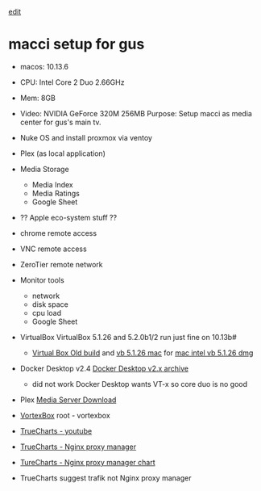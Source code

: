 [edit](https://github.com/christrees/wip/edit/main/labnotes/gus-macci.md)
# macci setup for gus
- macos: 10.13.6
- CPU: Intel Core 2 Duo 2.66GHz
- Mem: 8GB
- Video: NVIDIA GeForce 320M 256MB
Purpose: Setup macci as media center for gus's main tv.

- Nuke OS and install proxmox via ventoy
- Plex (as local application)
- Media Storage
  - Media Index
  - Media Ratings
  - Google Sheet
- ?? Apple eco-system stuff ??
- chrome remote access
- VNC remote access
- ZeroTier remote network
- Monitor tools
  - network
  - disk space
  - cpu load
  - Google Sheet
- VirtualBox VirtualBox 5.1.26 and 5.2.0b1/2 run just fine on 10.13b#
  - [Virtual Box Old build](https://www.virtualbox.org/wiki/Download_Old_Builds) and [vb 5.1.26 mac](https://www.virtualbox.org/wiki/Download_Old_Builds_5_1) for [mac intel vb 5.1.26 dmg](https://download.virtualbox.org/virtualbox/5.1.26/VirtualBox-5.1.26-117224-OSX.dmg)
- Docker Desktop v2.4 [Docker Desktop v2.x archive](https://docs.docker.com/desktop/previous-versions/2.x-mac/)
  - did not work Docker Desktop wants VT-x so core duo is no good
- Plex [Media Server Download](https://www.plex.tv/media-server-downloads/)
- [VortexBox](https://wiki.vortexbox.org/available_images)  root - vortexbox
- [TrueCharts - youtube](https://www.youtube.com/@TrueCharts)
- [TrueCharts - Nginx proxy manager](https://github.com/truecharts/charts/blob/master/charts/stable/nginx-proxy-manager/Chart.yaml)
- [TureCharts - Nginx proxy manager chart](https://truecharts.org/charts/stable/nginx-proxy-manager/)
- TrueCharts suggest trafik not Nginx proxy manager

